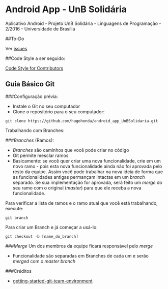 # Android App - UnB Solidária
Aplicativo Android - Projeto UnB Solidária - Linguagens de Programação - 2/2016 - Universidade de Brasília


##To-Do

Ver [issues](https://github.com/hugohonda/UnBSolidaria/issues)

##Code Style a ser seguido:

[Code Style for Contributors](https://source.android.com/source/code-style.html)

## Guia Básico Git

###Configuração prévia:
* Instale o Git no seu computador
* Clone o repositório para o seu computador:
```
git clone https://github.com/hugohonda/android_app_UnBSolidaria.git
```

Trabalhando com Branches:

###_Branches_ (Ramos):
* _Branches_ são caminhos que você pode criar no código
* Git permite mesclar ramos
* Basicamente: se você quer criar uma nova funcionalidade, crie em um novo ramo - pois esta nova funcionalidade ainda não foi aprovada pelo resto da equipe. Assim você pode trabalhar na nova ideia de forma que as funcionalidades antigas permançam intactas em um _branch_ separado. Se sua implementação for aprovada, será feito um _merge_ do seu ramo com o original (_master_) para que ele receba a nova funcionalidade.

Para verificar a lista de ramos e o ramo atual que você está trabalhando, execute:
```
git branch
```
Para criar um Branch e já começar a usá-lo:
```
git checkout -b [name_do_branch]
```

###_Merge_
Um dos membros da equipe ficará responsável pelo _merge_
* Funcionalidade são separadas em Branches de cada um e serão _merged_ com o _master branch_
 

###Créditos
* [getting-started-git-team-environment](https://www.sitepoint.com/getting-started-git-team-environment/)
